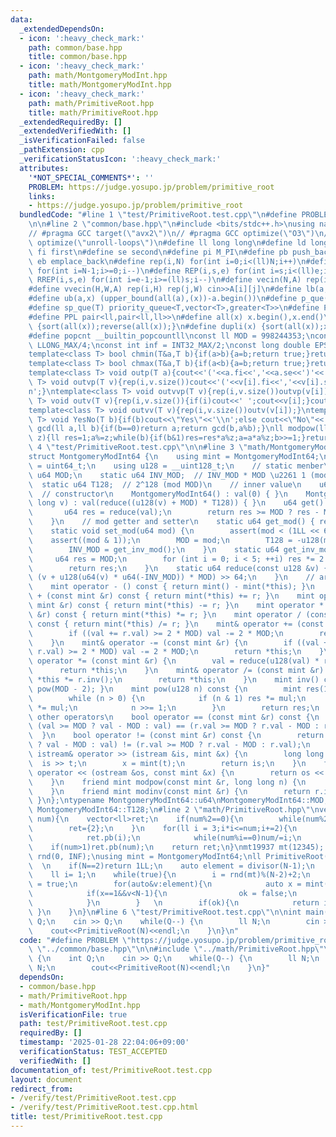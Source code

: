 ```yaml
---
data:
  _extendedDependsOn:
  - icon: ':heavy_check_mark:'
    path: common/base.hpp
    title: common/base.hpp
  - icon: ':heavy_check_mark:'
    path: math/MontgomeryModInt.hpp
    title: math/MontgomeryModInt.hpp
  - icon: ':heavy_check_mark:'
    path: math/PrimitiveRoot.hpp
    title: math/PrimitiveRoot.hpp
  _extendedRequiredBy: []
  _extendedVerifiedWith: []
  _isVerificationFailed: false
  _pathExtension: cpp
  _verificationStatusIcon: ':heavy_check_mark:'
  attributes:
    '*NOT_SPECIAL_COMMENTS*': ''
    PROBLEM: https://judge.yosupo.jp/problem/primitive_root
    links:
    - https://judge.yosupo.jp/problem/primitive_root
  bundledCode: "#line 1 \"test/PrimitiveRoot.test.cpp\"\n#define PROBLEM \"https://judge.yosupo.jp/problem/primitive_root\"\
    \n\n#line 2 \"common/base.hpp\"\n#include <bits/stdc++.h>\nusing namespace std;\n\
    // #pragma GCC target(\"avx2\")\n// #pragma GCC optimize(\"O3\")\n// #pragma GCC\
    \ optimize(\"unroll-loops\")\n#define ll long long\n#define ld long double\n#define\
    \ fi first\n#define se second\n#define pi M_PI\n#define pb push_back\n#define\
    \ eb emplace_back\n#define rep(i,N) for(int i=0;i<(ll)N;i++)\n#define rrep(i,N)\
    \ for(int i=N-1;i>=0;i--)\n#define REP(i,s,e) for(int i=s;i<(ll)e;i++)\n#define\
    \ RREP(i,s,e) for(int i=e-1;i>=(ll)s;i--)\n#define vecin(N,A) rep(i,N) cin>>A[i]\n\
    #define vvecin(H,W,A) rep(i,H) rep(j,W) cin>>A[i][j]\n#define lb(a,x) (lower_bound(all(a),(x))-a.begin())\n\
    #define ub(a,x) (upper_bound(all(a),(x))-a.begin())\n#define p_que(T) priority_queue<T>\n\
    #define sp_que(T) priority_queue<T,vector<T>,greater<T>>\n#define PP pair<ll,ll>\n\
    #define PPL pair<ll,pair<ll,ll>>\n#define all(x) x.begin(),x.end()\n#define rsort(x)\
    \ {sort(all(x));reverse(all(x));}\n#define dupli(x) {sort(all(x));x.erase(unique(all(x)),x.end());}\n\
    #define popcnt __builtin_popcountll\nconst ll MOD = 998244353;\nconst ll INF =\
    \ LLONG_MAX/4;\nconst int inf = INT32_MAX/2;\nconst long double EPS = 1e-10;\n\
    template<class T> bool chmin(T&a,T b){if(a>b){a=b;return true;}return false;}\n\
    template<class T> bool chmax(T&a,T b){if(a<b){a=b;return true;}return false;}\n\
    template<class T> void outp(T a){cout<<'('<<a.fi<<','<<a.se<<')'<<'\\n';}\ntemplate<class\
    \ T> void outvp(T v){rep(i,v.size())cout<<'('<<v[i].fi<<','<<v[i].se<<')';cout<<'\\\
    n';}\ntemplate<class T> void outvvp(T v){rep(i,v.size())outvp(v[i]);}\ntemplate<class\
    \ T> void outv(T v){rep(i,v.size()){if(i)cout<<' ';cout<<v[i];}cout<<'\\n';}\n\
    template<class T> void outvv(T v){rep(i,v.size())outv(v[i]);}\ntemplate<class\
    \ T> void YesNo(T b){if(b)cout<<\"Yes\"<<'\\n';else cout<<\"No\"<<'\\n';}\nll\
    \ gcd(ll a,ll b){if(b==0)return a;return gcd(b,a%b);}\nll modpow(ll a,ll b,ll\
    \ z){ll res=1;a%=z;while(b){if(b&1)res=res*a%z;a=a*a%z;b>>=1;}return res;}\n#line\
    \ 4 \"test/PrimitiveRoot.test.cpp\"\n\n#line 3 \"math/MontgomeryModInt.hpp\"\n\
    struct MontgomeryModInt64 {\n    using mint = MontgomeryModInt64;\n    using u64\
    \ = uint64_t;\n    using u128 = __uint128_t;\n    // static menber\n    static\
    \ u64 MOD;\n    static u64 INV_MOD;  // INV_MOD * MOD \u2261 1 (mod 2^64)\n  \
    \  static u64 T128;  // 2^128 (mod MOD)\n    // inner value\n    u64 val;\n  \
    \  // constructor\n    MontgomeryModInt64() : val(0) { }\n    MontgomeryModInt64(long\
    \ long v) : val(reduce((u128(v) + MOD) * T128)) { }\n    u64 get() const {\n \
    \       u64 res = reduce(val);\n        return res >= MOD ? res - MOD : res;\n\
    \    }\n    // mod getter and setter\n    static u64 get_mod() { return MOD; }\n\
    \    static void set_mod(u64 mod) {\n        assert(mod < (1LL << 62));\n    \
    \    assert((mod & 1));\n        MOD = mod;\n        T128 = -u128(mod) % mod;\n\
    \        INV_MOD = get_inv_mod();\n    }\n    static u64 get_inv_mod() {\n   \
    \     u64 res = MOD;\n        for (int i = 0; i < 5; ++i) res *= 2 - MOD * res;\n\
    \        return res;\n    }\n    static u64 reduce(const u128 &v) {\n        return\
    \ (v + u128(u64(v) * u64(-INV_MOD)) * MOD) >> 64;\n    }\n    // arithmetic operators\n\
    \    mint operator - () const { return mint() - mint(*this); }\n    mint operator\
    \ + (const mint &r) const { return mint(*this) += r; }\n    mint operator - (const\
    \ mint &r) const { return mint(*this) -= r; }\n    mint operator * (const mint\
    \ &r) const { return mint(*this) *= r; }\n    mint operator / (const mint &r)\
    \ const { return mint(*this) /= r; }\n    mint& operator += (const mint &r) {\n\
    \        if ((val += r.val) >= 2 * MOD) val -= 2 * MOD;\n        return *this;\n\
    \    }\n    mint& operator -= (const mint &r) {\n        if ((val += 2 * MOD -\
    \ r.val) >= 2 * MOD) val -= 2 * MOD;\n        return *this;\n    }\n    mint&\
    \ operator *= (const mint &r) {\n        val = reduce(u128(val) * r.val);\n  \
    \      return *this;\n    }\n    mint& operator /= (const mint &r) {\n       \
    \ *this *= r.inv();\n        return *this;\n    }\n    mint inv() const { return\
    \ pow(MOD - 2); }\n    mint pow(u128 n) const {\n        mint res(1), mul(*this);\n\
    \        while (n > 0) {\n            if (n & 1) res *= mul;\n            mul\
    \ *= mul;\n            n >>= 1;\n        }\n        return res;\n    }\n    //\
    \ other operators\n    bool operator == (const mint &r) const {\n        return\
    \ (val >= MOD ? val - MOD : val) == (r.val >= MOD ? r.val - MOD : r.val);\n  \
    \  }\n    bool operator != (const mint &r) const {\n        return (val >= MOD\
    \ ? val - MOD : val) != (r.val >= MOD ? r.val - MOD : r.val);\n    }\n    friend\
    \ istream& operator >> (istream &is, mint &x) {\n        long long t;\n      \
    \  is >> t;\n        x = mint(t);\n        return is;\n    }\n    friend ostream&\
    \ operator << (ostream &os, const mint &x) {\n        return os << x.get();\n\
    \    }\n    friend mint modpow(const mint &r, long long n) {\n        return r.pow(n);\n\
    \    }\n    friend mint modinv(const mint &r) {\n        return r.inv();\n   \
    \ }\n};\ntypename MontgomeryModInt64::u64\nMontgomeryModInt64::MOD, MontgomeryModInt64::INV_MOD,\
    \ MontgomeryModInt64::T128;\n#line 2 \"math/PrimitiveRoot.hpp\"\nvector<ll> divisor(ll\
    \ num){\n    vector<ll>ret;\n    if(num%2==0){\n        while(num%2==0)num/=2;\n\
    \        ret={2};\n    }\n    for(ll i = 3;i*i<=num;i+=2){\n        if(num%i==0){\n\
    \            ret.pb(i);\n            while(num%i==0)num/=i;\n        }\n    }\n\
    \    if(num>1)ret.pb(num);\n    return ret;\n}\nmt19937 mt(12345); \nuniform_int_distribution<ll>\
    \ rnd(0, INF);\nusing mint = MontgomeryModInt64;\nll PrimitiveRoot(ll N){\n  \
    \  \n    if(N==2)return 1LL;\n    auto element = divisor(N-1);\n    mint::set_mod(N);\n\
    \    ll i= 1;\n    while(true){\n        i = rnd(mt)%(N-2)+2;\n        bool ok\
    \ = true;\n        for(auto&v:element){\n            auto x = mint(i).pow((N-1)/v);\n\
    \            if(x==1&&v<N-1){\n                ok = false;\n                break;\n\
    \            }\n        }   \n        if(ok){\n            return i;\n       \
    \ }\n    }\n}\n#line 6 \"test/PrimitiveRoot.test.cpp\"\n\nint main() {\n    int\
    \ Q;\n    cin >> Q;\n    while(Q--) {\n        ll N;\n        cin >> N;\n    \
    \    cout<<PrimitiveRoot(N)<<endl;\n    }\n}\n"
  code: "#define PROBLEM \"https://judge.yosupo.jp/problem/primitive_root\"\n\n#include\
    \ \"../common/base.hpp\"\n\n#include \"../math/PrimitiveRoot.hpp\"\n\nint main()\
    \ {\n    int Q;\n    cin >> Q;\n    while(Q--) {\n        ll N;\n        cin >>\
    \ N;\n        cout<<PrimitiveRoot(N)<<endl;\n    }\n}"
  dependsOn:
  - common/base.hpp
  - math/PrimitiveRoot.hpp
  - math/MontgomeryModInt.hpp
  isVerificationFile: true
  path: test/PrimitiveRoot.test.cpp
  requiredBy: []
  timestamp: '2025-01-28 22:04:06+09:00'
  verificationStatus: TEST_ACCEPTED
  verifiedWith: []
documentation_of: test/PrimitiveRoot.test.cpp
layout: document
redirect_from:
- /verify/test/PrimitiveRoot.test.cpp
- /verify/test/PrimitiveRoot.test.cpp.html
title: test/PrimitiveRoot.test.cpp
---
```


